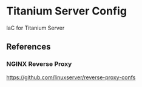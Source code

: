 # Titanium Server Config

IaC for Titanium Server

## References

### NGINX Reverse Proxy

https://github.com/linuxserver/reverse-proxy-confs